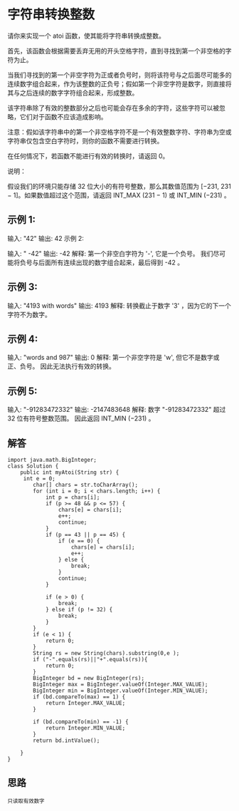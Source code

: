 #  字符串转换整数

请你来实现一个 atoi 函数，使其能将字符串转换成整数。

首先，该函数会根据需要丢弃无用的开头空格字符，直到寻找到第一个非空格的字符为止。

当我们寻找到的第一个非空字符为正或者负号时，则将该符号与之后面尽可能多的连续数字组合起来，作为该整数的正负号；假如第一个非空字符是数字，则直接将其与之后连续的数字字符组合起来，形成整数。

该字符串除了有效的整数部分之后也可能会存在多余的字符，这些字符可以被忽略，它们对于函数不应该造成影响。

注意：假如该字符串中的第一个非空格字符不是一个有效整数字符、字符串为空或字符串仅包含空白字符时，则你的函数不需要进行转换。

在任何情况下，若函数不能进行有效的转换时，请返回 0。

说明：

假设我们的环境只能存储 32 位大小的有符号整数，那么其数值范围为 [−231,  231 − 1]。如果数值超过这个范围，请返回  INT_MAX (231 − 1) 或 INT_MIN (−231) 。

## 示例 1:

输入: "42"
输出: 42
示例 2:

输入: "   -42"
输出: -42
解释: 第一个非空白字符为 '-', 它是一个负号。
     我们尽可能将负号与后面所有连续出现的数字组合起来，最后得到 -42 。
## 示例 3:

输入: "4193 with words"
输出: 4193
解释: 转换截止于数字 '3' ，因为它的下一个字符不为数字。
## 示例 4:

输入: "words and 987"
输出: 0
解释: 第一个非空字符是 'w', 但它不是数字或正、负号。
     因此无法执行有效的转换。
## 示例 5:

输入: "-91283472332"
输出: -2147483648
解释: 数字 "-91283472332" 超过 32 位有符号整数范围。 
     因此返回 INT_MIN (−231) 。
     
     
## 解答
```
import java.math.BigInteger;
class Solution {
    public int myAtoi(String str) {
     int e = 0;
        char[] chars = str.toCharArray();
        for (int i = 0; i < chars.length; i++) {
            int p = chars[i];
            if (p >= 48 && p <= 57) {
                chars[e] = chars[i];
                e++;
                continue;
            }
            if (p == 43 || p == 45) {
                if (e == 0) {
                    chars[e] = chars[i];
                    e++;
                } else {
                    break;
                }
                continue;
            }

            if (e > 0) {
                break;
            } else if (p != 32) {
                break;
            }
        }
        if (e < 1) {
            return 0;
        }
        String rs = new String(chars).substring(0,e );
        if ("-".equals(rs)||"+".equals(rs)){
            return 0;
        }
        BigInteger bd = new BigInteger(rs);
        BigInteger max = BigInteger.valueOf(Integer.MAX_VALUE);
        BigInteger min = BigInteger.valueOf(Integer.MIN_VALUE);
        if (bd.compareTo(max) == 1) {
            return Integer.MAX_VALUE;
        }

        if (bd.compareTo(min) == -1) {
            return Integer.MIN_VALUE;
        }
        return bd.intValue();
    
    }
}
```

## 思路
```
只读取有效数字
```
